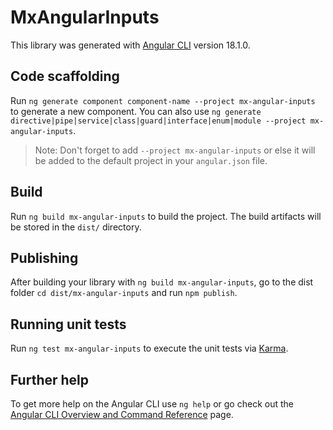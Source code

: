 # MxAngularInputs

This library was generated with [Angular CLI](https://github.com/angular/angular-cli) version 18.1.0.

## Code scaffolding

Run `ng generate component component-name --project mx-angular-inputs` to generate a new component. You can also use `ng generate directive|pipe|service|class|guard|interface|enum|module --project mx-angular-inputs`.

> Note: Don't forget to add `--project mx-angular-inputs` or else it will be added to the default project in your `angular.json` file.

## Build

Run `ng build mx-angular-inputs` to build the project. The build artifacts will be stored in the `dist/` directory.

## Publishing

After building your library with `ng build mx-angular-inputs`, go to the dist folder `cd dist/mx-angular-inputs` and run `npm publish`.

## Running unit tests

Run `ng test mx-angular-inputs` to execute the unit tests via [Karma](https://karma-runner.github.io).

## Further help

To get more help on the Angular CLI use `ng help` or go check out the [Angular CLI Overview and Command Reference](https://angular.dev/tools/cli) page.
